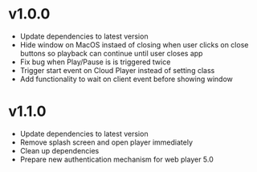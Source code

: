 # v1.0.0
- Update dependencies to latest version
- Hide window on MacOS instaed of closing when user clicks on close buttons so playback can continue until user closes app
- Fix bug when Play/Pause is is triggered twice
- Trigger start event on Cloud Player instead of setting class
- Add functionality to wait on client event before showing window

# v1.1.0
- Update dependencies to latest version
- Remove splash screen and open player immediately
- Clean up dependencies
- Prepare new authentication mechanism for web player 5.0 
 
